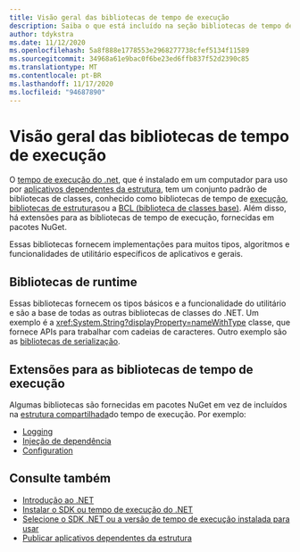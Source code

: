 ```yaml
---
title: Visão geral das bibliotecas de tempo de execução
description: Saiba o que está incluído na seção bibliotecas de tempo de execução do Sumário.
author: tdykstra
ms.date: 11/12/2020
ms.openlocfilehash: 5a8f888e1778553e2968277738cfef5134f11589
ms.sourcegitcommit: 34968a61e9bac0f6be23ed6ffb837f52d2390c85
ms.translationtype: MT
ms.contentlocale: pt-BR
ms.lasthandoff: 11/17/2020
ms.locfileid: "94687890"
---
```

# <a name="runtime-libraries-overview"></a>Visão geral das bibliotecas de tempo de execução

O [tempo de execução do .net](../core/introduction.md#sdk-and-runtimes), que é instalado em um computador para uso por [aplicativos dependentes da estrutura](../core/introduction.md#deployment-models), tem um conjunto padrão de bibliotecas de classes, conhecido como bibliotecas de tempo de [execução](glossary.md#runtime), [bibliotecas de estruturas](glossary.md#framework-libraries)ou a [BCL (biblioteca de classes base)](glossary.md#bcl). Além disso, há extensões para as bibliotecas de tempo de execução, fornecidas em pacotes NuGet.

Essas bibliotecas fornecem implementações para muitos tipos, algoritmos e funcionalidades de utilitário específicos de aplicativos e gerais.

## <a name="runtime-libraries"></a>Bibliotecas de runtime

Essas bibliotecas fornecem os tipos básicos e a funcionalidade do utilitário e são a base de todas as outras bibliotecas de classes do .NET. Um exemplo é a <xref:System.String?displayProperty=nameWithType> classe, que fornece APIs para trabalhar com cadeias de caracteres. Outro exemplo são as [bibliotecas de serialização](serialization/index.md).

## <a name="extensions-to-the-runtime-libraries"></a>Extensões para as bibliotecas de tempo de execução

Algumas bibliotecas são fornecidas em pacotes NuGet em vez de incluídos na [estrutura compartilhada](glossary.md#shared-framework)do tempo de execução. Por exemplo:

* [Logging](../core/extensions/logging.md)
* [Injeção de dependência](../core/extensions/dependency-injection.md)
* [Configuration](../core/extensions/configuration.md)

## <a name="see-also"></a>Consulte também

* [Introdução ao .NET](../core/introduction.md)
* [Instalar o SDK ou tempo de execução do .NET](../core/install/index.yml)
* [Selecione o SDK .NET ou a versão de tempo de execução instalada para usar](../core/versions/selection.md)
* [Publicar aplicativos dependentes da estrutura](../core/deploying/index.md#publish-framework-dependent)
